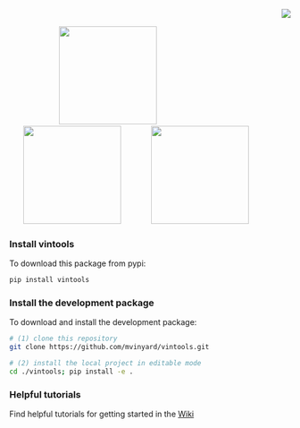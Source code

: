 [<img src="https://i.imgur.com/le4ym8u.png" align="right" hspace="0"/>](https://github.com/mvinyard/vintools/)

<p>&nbsp;</p>

&emsp; &emsp;&emsp;&emsp; [<img src="https://i.imgur.com/KmAFUuy.png" width="175" hspace="25"/>](https://github.com/mvinyard/vintools/wiki) [<img src="https://i.imgur.com/zMPwyI1.png" width="175" hspace="25"/>](https://github.com/mvinyard/vintools/tree/main/vintools/_data) [<img src="https://i.imgur.com/l9rBZ8v.png" width="175" hspace="25"/>](https://github.com/mvinyard/vintools/tree/main/vintools)

### Install vintools
To download this package from pypi:
```BASH
pip install vintools
```

### Install the development package
To download and install the development package:
```BASH
# (1) clone this repository
git clone https://github.com/mvinyard/vintools.git

# (2) install the local project in editable mode
cd ./vintools; pip install -e .
```

### Helpful tutorials
Find helpful tutorials for getting started in the [Wiki](https://github.com/mvinyard/vintools/wiki)
